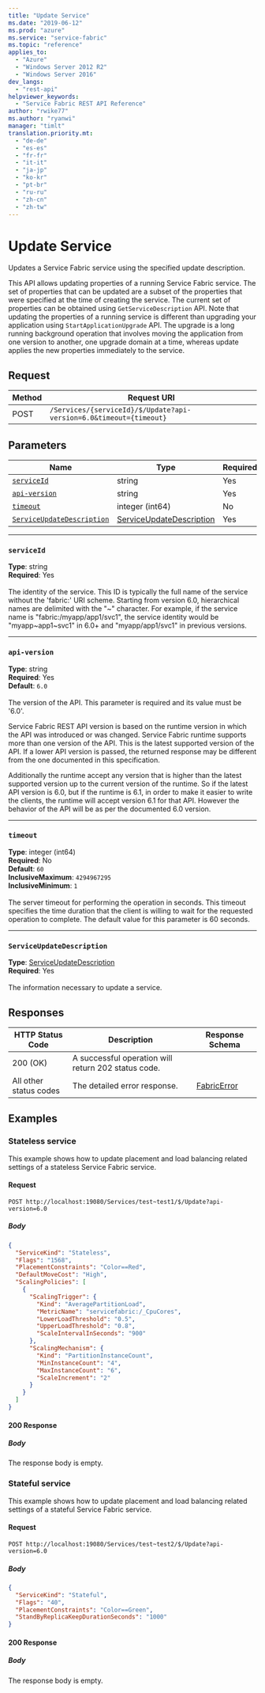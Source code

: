 ```yaml
---
title: "Update Service"
ms.date: "2019-06-12"
ms.prod: "azure"
ms.service: "service-fabric"
ms.topic: "reference"
applies_to: 
  - "Azure"
  - "Windows Server 2012 R2"
  - "Windows Server 2016"
dev_langs: 
  - "rest-api"
helpviewer_keywords: 
  - "Service Fabric REST API Reference"
author: "rwike77"
ms.author: "ryanwi"
manager: "timlt"
translation.priority.mt: 
  - "de-de"
  - "es-es"
  - "fr-fr"
  - "it-it"
  - "ja-jp"
  - "ko-kr"
  - "pt-br"
  - "ru-ru"
  - "zh-cn"
  - "zh-tw"
---
```

# Update Service
Updates a Service Fabric service using the specified update description.

This API allows updating properties of a running Service Fabric service. The set of properties that can be updated are a subset of the properties that were specified at the time of creating the service. The current set of properties can be obtained using `GetServiceDescription` API. Note that updating the properties of a running service is different than upgrading your application using `StartApplicationUpgrade` API. The upgrade is a long running background operation that involves moving the application from one version to another, one upgrade domain at a time, whereas update applies the new properties immediately to the service.

## Request
| Method | Request URI |
| ------ | ----------- |
| POST | `/Services/{serviceId}/$/Update?api-version=6.0&timeout={timeout}` |


## Parameters
| Name | Type | Required | Location |
| --- | --- | --- | --- |
| [`serviceId`](#serviceid) | string | Yes | Path |
| [`api-version`](#api-version) | string | Yes | Query |
| [`timeout`](#timeout) | integer (int64) | No | Query |
| [`ServiceUpdateDescription`](#serviceupdatedescription) | [ServiceUpdateDescription](sfclient-model-serviceupdatedescription.md) | Yes | Body |

____
### `serviceId`
__Type__: string <br/>
__Required__: Yes<br/>
<br/>
The identity of the service. This ID is typically the full name of the service without the 'fabric:' URI scheme.
Starting from version 6.0, hierarchical names are delimited with the "~" character.
For example, if the service name is "fabric:/myapp/app1/svc1", the service identity would be "myapp~app1~svc1" in 6.0+ and "myapp/app1/svc1" in previous versions.


____
### `api-version`
__Type__: string <br/>
__Required__: Yes<br/>
__Default__: `6.0` <br/>
<br/>
The version of the API. This parameter is required and its value must be '6.0'.

Service Fabric REST API version is based on the runtime version in which the API was introduced or was changed. Service Fabric runtime supports more than one version of the API. This is the latest supported version of the API. If a lower API version is passed, the returned response may be different from the one documented in this specification.

Additionally the runtime accept any version that is higher than the latest supported version up to the current version of the runtime. So if the latest API version is 6.0, but if the runtime is 6.1, in order to make it easier to write the clients, the runtime will accept version 6.1 for that API. However the behavior of the API will be as per the documented 6.0 version.


____
### `timeout`
__Type__: integer (int64) <br/>
__Required__: No<br/>
__Default__: `60` <br/>
__InclusiveMaximum__: `4294967295` <br/>
__InclusiveMinimum__: `1` <br/>
<br/>
The server timeout for performing the operation in seconds. This timeout specifies the time duration that the client is willing to wait for the requested operation to complete. The default value for this parameter is 60 seconds.

____
### `ServiceUpdateDescription`
__Type__: [ServiceUpdateDescription](sfclient-model-serviceupdatedescription.md) <br/>
__Required__: Yes<br/>
<br/>
The information necessary to update a service.

## Responses

| HTTP Status Code | Description | Response Schema |
| --- | --- | --- |
| 200 (OK) | A successful operation will return 202 status code.<br/> |  |
| All other status codes | The detailed error response.<br/> | [FabricError](sfclient-model-fabricerror.md) |

## Examples

### Stateless service

This example shows how to update placement and load balancing related settings of a stateless Service Fabric service.

#### Request
```
POST http://localhost:19080/Services/test~test1/$/Update?api-version=6.0
```

##### Body
```json
{
  "ServiceKind": "Stateless",
  "Flags": "1568",
  "PlacementConstraints": "Color==Red",
  "DefaultMoveCost": "High",
  "ScalingPolicies": [
    {
      "ScalingTrigger": {
        "Kind": "AveragePartitionLoad",
        "MetricName": "servicefabric:/_CpuCores",
        "LowerLoadThreshold": "0.5",
        "UpperLoadThreshold": "0.8",
        "ScaleIntervalInSeconds": "900"
      },
      "ScalingMechanism": {
        "Kind": "PartitionInstanceCount",
        "MinInstanceCount": "4",
        "MaxInstanceCount": "6",
        "ScaleIncrement": "2"
      }
    }
  ]
}
```

#### 200 Response
##### Body
The response body is empty.
### Stateful service

This example shows how to update placement and load balancing related settings of a stateful Service Fabric service.

#### Request
```
POST http://localhost:19080/Services/test~test2/$/Update?api-version=6.0
```

##### Body
```json
{
  "ServiceKind": "Stateful",
  "Flags": "40",
  "PlacementConstraints": "Color==Green",
  "StandByReplicaKeepDurationSeconds": "1000"
}
```

#### 200 Response
##### Body
The response body is empty.
